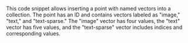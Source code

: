This code snippet allows inserting a point with named vectors into a collection. The point has an ID and contains vectors labeled as "image," "text," and "text-sparse." The "image" vector has four values, the "text" vector has five values, and the "text-sparse" vector includes indices and corresponding values.